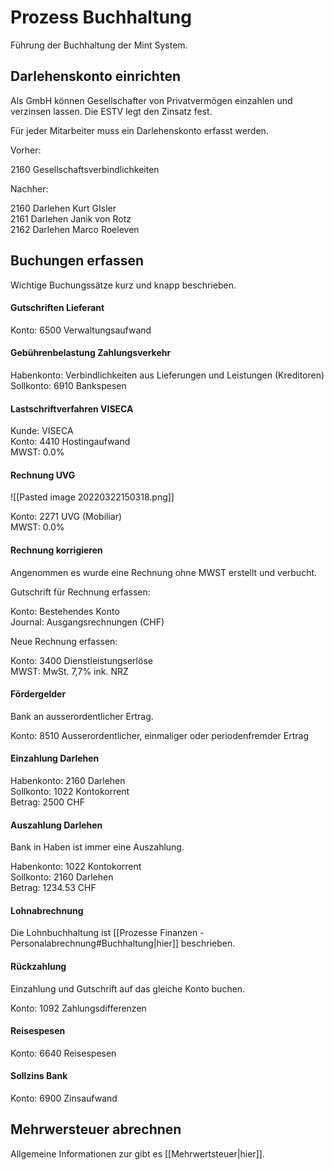 # Prozess Buchhaltung
Führung der Buchhaltung der Mint System.

## Darlehenskonto einrichten

Als GmbH können Gesellschafter von Privatvermögen einzahlen und verzinsen lassen. Die ESTV legt den Zinsatz fest.

Für jeder Mitarbeiter muss ein Darlehenskonto erfasst werden.

Vorher:

2160 Gesellschaftsverbindlichkeiten

Nachher:

2160 Darlehen Kurt GIsler\
2161 Darlehen Janik von Rotz\
2162 Darlehen Marco Roeleven

## Buchungen erfassen

Wichtige Buchungssätze kurz und knapp beschrieben.

#### Gutschriften Lieferant

Konto: 6500 Verwaltungsaufwand

#### Gebührenbelastung Zahlungsverkehr

Habenkonto: Verbindlichkeiten aus Lieferungen und Leistungen (Kreditoren)\
Sollkonto: 6910 Bankspesen

#### Lastschriftverfahren VISECA

Kunde: VISECA\
Konto: 4410 Hostingaufwand\
MWST: 0.0%  

#### Rechnung UVG

![[Pasted image 20220322150318.png]]

Konto: 2271 UVG (Mobiliar)\
MWST: 0.0%

#### Rechnung korrigieren

Angenommen es wurde eine Rechnung ohne MWST erstellt und verbucht.

Gutschrift für Rechnung erfassen:

Konto: Bestehendes Konto\
Journal: Ausgangsrechnungen (CHF)

Neue Rechnung erfassen:

Konto: 3400 Dienstleistungserlöse\
MWST: MwSt. 7,7% ink. NRZ

#### Fördergelder

Bank an ausserordentlicher Ertrag.

Konto: 8510 Ausserordentlicher, einmaliger oder periodenfremder Ertrag

#### Einzahlung Darlehen

Habenkonto: 2160 Darlehen\
Sollkonto: 1022 Kontokorrent\
Betrag: 2500 CHF

#### Auszahlung Darlehen

Bank in Haben ist immer eine Auszahlung.

Habenkonto: 1022 Kontokorrent\
Sollkonto: 2160 Darlehen\
Betrag: 1234.53 CHF

#### Lohnabrechnung

Die Lohnbuchhaltung ist [[Prozesse Finanzen - Personalabrechnung#Buchhaltung|hier]] beschrieben.

#### Rückzahlung

Einzahlung und Gutschrift auf das gleiche Konto buchen.

Konto: 1092 Zahlungsdifferenzen

#### Reisespesen

Konto: 6640 Reisespesen

#### Sollzins Bank

Konto: 6900 Zinsaufwand

## Mehrwersteuer abrechnen

Allgemeine Informationen zur gibt es [[Mehrwertsteuer|hier]].
